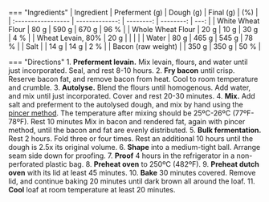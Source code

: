 === "Ingredients"
    | Ingredient         | Preferment (g) | Dough (g) | Final (g) |  (%) |
    | :----------------- | -------------: | --------: | --------: | ---: |
    | White Wheat Flour  |           80 g |     590 g |     670 g | 96 % |
    | Whole Wheat Flour  |           20 g |      10 g |      30 g |  4 % |
    | Wheat Levain, 80%  |           20 g |           |           |      |
    | Water              |           80 g |     465 g |     545 g | 78 % |
    | Salt               |                |      14 g |      14 g |  2 % |
    | Bacon (raw weight) |                |     350 g |     350 g | 50 % |

=== "Directions"
    1. **Preferment levain.** Mix levain, flours, and water until just incorporated. Seal, and rest 8-10 hours.
    2. **Fry bacon** until crisp. Reserve bacon fat, and remove bacon from heat. Cool to room temperature and crumble.
    3. **Autolyse.** Blend the flours until homogenous. Add water, and mix until just incorporated. Cover and rest 20-30 minutes.
    4. **Mix.** Add salt and preferment to the autolysed dough, and mix by hand using the [pincer method](https://www.youtube.com/watch?v=HoY7CPw0E1s). The temperature after mixing should be 25ºC-26ºC (77ºF-78ºF). Rest 10 minutes Mix in bacon and rendered fat, again with pincer method, until the bacon and fat are evenly distributed.
    5. **Bulk fermentation.** Rest 2 hours. Fold three or four times. Rest an additional 10 hours until the dough is 2.5x its original volume.
    6. **Shape** into a medium-tight ball. Arrange seam side down for proofing.
    7. **Proof** 4 hours in the refrigerator in a non-perforated plastic bag.
    8.  **Preheat oven** to 250ºC (482ºF).
    9.  **Preheat dutch oven** with its lid at least 45 minutes.
    10. **Bake** 30 minutes covered. Remove lid, and continue baking 20 minutes until dark brown all around the loaf.
    11. **Cool** loaf at room temperature at least 20 minutes.


[^forkish_flour]:
    {{ cite.forkish_flour_water_salt_yeast }} 177-9.
